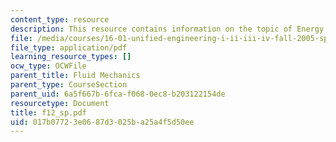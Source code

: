 ```yaml
---
content_type: resource
description: This resource contains information on the topic of Energy Conservation.
file: /media/courses/16-01-unified-engineering-i-ii-iii-iv-fall-2005-spring-2006/017b07723e0687d3025ba25a4f5d50ee_f12_sp.pdf
file_type: application/pdf
learning_resource_types: []
ocw_type: OCWFile
parent_title: Fluid Mechanics
parent_type: CourseSection
parent_uid: 6a5f667b-6fca-f068-0ec8-b203122154de
resourcetype: Document
title: f12_sp.pdf
uid: 017b0772-3e06-87d3-025b-a25a4f5d50ee
---
```


